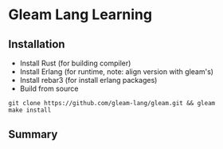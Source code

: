 # Gleam Lang Learning

## Installation

- Install Rust (for building compiler)
- Install Erlang (for runtime, note: align version with gleam's)
- Install rebar3 (for install erlang packages)
- Build from source
```shell
git clone https://github.com/gleam-lang/gleam.git && gleam
make install
```

## Summary
